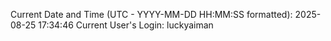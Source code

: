 Current Date and Time (UTC - YYYY-MM-DD HH:MM:SS formatted): 2025-08-25 17:34:46
Current User's Login: luckyaiman
